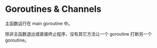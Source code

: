 # Goroutines & Channels

主函数运行在 main goroutine 中。

除非主函数退出或直接终止程序，没有其它方法让一个 goroutine 打断另一个 goroutine。

